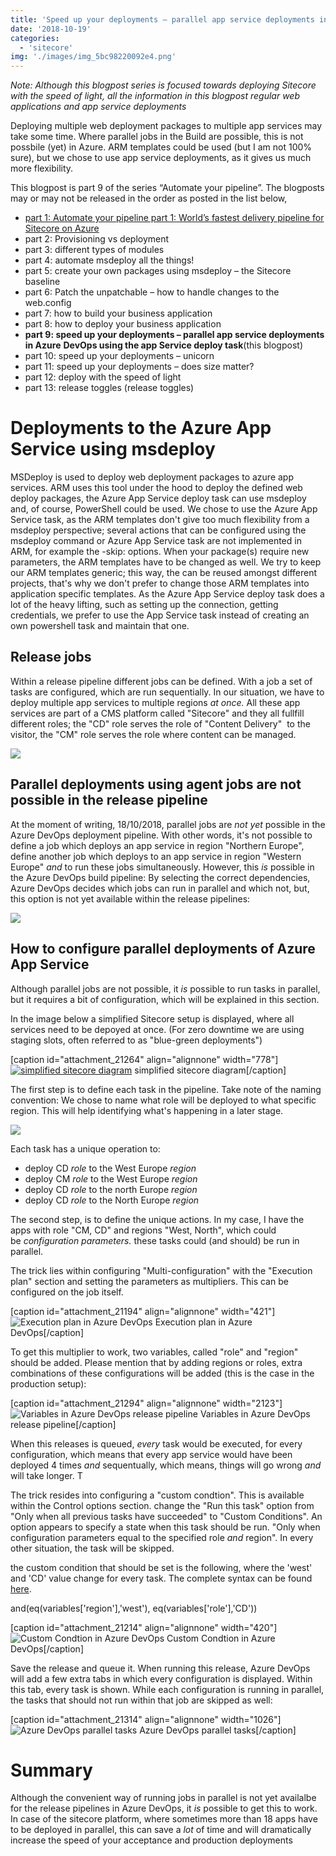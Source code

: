 ```yaml
---
title: 'Speed up your deployments – parallel app service deployments in Azure DevOps'
date: '2018-10-19'
categories:
  - 'sitecore'
img: './images/img_5bc98220092e4.png'
---
```


_Note: Although this blogpost series is focused towards deploying Sitecore with the speed of light, all the information in this blogpost regular web applications and app service deployments_

Deploying multiple web deployment packages to multiple app services may take some time. Where parallel jobs in the Build are possible, this is not possbile (yet) in Azure. ARM templates could be used (but I am not 100% sure), but we chose to use app service deployments, as it gives us much more flexibility.

This blogpost is part 9 of the series “Automate your pipeline”. The blogposts may or may not be released in the order as posted in the list below,

- [part 1: Automate your pipeline part 1: World’s fastest delivery pipeline for Sitecore on Azure](http://blog.baslijten.com/automate-your-pipeline-part-1-worlds-fastest-delivery-pipeline-for-sitecore-on-azure/)
- part 2: Provisioning vs deployment
- part 3: different types of modules
- part 4: automate msdeploy all the things!
- part 5: create your own packages using msdeploy – the Sitecore baseline
- part 6: Patch the unpatchable – how to handle changes to the web.config
- part 7: how to build your business application
- part 8: how to deploy your business application
- **part 9: speed up your deployments – parallel app service deployments in Azure** **DevOps using the app Service deploy task**(this blogpost)
- part 10: speed up your deployments – unicorn
- part 11: speed up your deployments – does size matter?
- part 12: deploy with the speed of light
- part 13: release toggles (release toggles)

# Deployments to the Azure App Service using msdeploy

MSDeploy is used to deploy web deployment packages to azure app services. ARM uses this tool under the hood to deploy the defined web deploy packages, the Azure App Service deploy task can use msdeploy and, of course, PowerShell could be used. We chose to use the Azure App Service task, as the ARM templates don't give too much flexibility from a msdeploy perspective; several actions that can be configured using the msdeploy command or Azure App Service task are not implemented in ARM, for example the -skip: options. When your package(s) require new parameters, the ARM templates have to be changed as well. We try to keep our ARM templates generic; this way, the can be reused amongst different projects, that's why we don't prefer to change those ARM templates into application specific templates. As the Azure App Service deploy task does a lot of the heavy lifting, such as setting up the connection, getting credentials, we prefer to use the App Service task instead of creating an own powershell task and maintain that one.

## Release jobs

Within a release pipeline different jobs can be defined. With a job a set of tasks are configured, which are run sequentially. In our situation, we have to deploy multiple app services to multiple regions *at once.* All these app services are part of a CMS platform called "Sitecore" and they all fullfill different roles; the "CD" role serves the role of "Content Delivery"  to the visitor, the "CM" role serves the role where content can be managed.

![](images/img_5bc9848b989d7.png)

## Parallel deployments using agent jobs are not possible in the release pipeline

At the moment of writing, 18/10/2018, parallel jobs are *not* _yet_ possible in the Azure DevOps deployment pipeline. With other words, it's not possible to define a job which deploys an app service in region "Northern Europe", define another job which deploys to an app service in region "Western Europe" *and* to run these jobs simultaneously. However, this *is* possible in the Azure DevOps build pipeline: By selecting the correct dependencies, Azure DevOps decides which jobs can run in parallel and which not, but, this option is not yet available within the release pipelines:

![](images/img_5bc85f3dd5132.png)

## How to configure parallel deployments of Azure App Service

Although parallel jobs are not possible, it _is_ possible to run tasks in parallel, but it requires a bit of configuration, which will be explained in this section.

In the image below a simplified Sitecore setup is displayed, where all services need to be depoyed at once. (For zero downtime we are using staging slots, often referred to as "blue-green deployments")

\[caption id="attachment_21264" align="alignnone" width="778"\][![simplified sitecore diagram](images/simplified-diagram-300x90.png)](http://blog.baslijten.com/wp-content/uploads/2018/10/simplified-diagram.png) simplified sitecore diagram\[/caption\]

The first step is to define each task in the pipeline. Take note of the naming convention: We chose to name what role will be deployed to what specific region. This will help identifying what's happening in a later stage.

![](images/img_5bc98ad135f9d.png)

Each task has a unique operation to:

- deploy CD _role_ to the West Europe *region*
- deploy CM _role_ to the West Europe *region*
- deploy CD _role_ to the north Europe *region*
- deploy CD _role_ to the North Europe _region_

The second step, is to define the unique actions. In my case, I have the apps with role "CM, CD" and regions "West, North", which could be *configuration parameters.* these tasks could (and should) be run in parallel.

The trick lies within configuring "Multi-configuration" with the "Execution plan" section and setting the parameters as multipliers. This can be configured on the job itself.

\[caption id="attachment_21194" align="alignnone" width="421"\]![Execution plan in Azure DevOps](images/img_5bc864456a3af.png 'Execution plan in Azure DevOps') Execution plan in Azure DevOps\[/caption\]

To get this multiplier to work, two variables, called "role" and "region" should be added. Please mention that by adding regions or roles, extra combinations of these configurations will be added (this is the case in the production setup):

\[caption id="attachment_21294" align="alignnone" width="2123"\]![Variables in Azure DevOps release pipeline](images/img_5bc98c2df3572.png 'Variables in Azure DevOps release pipeline') Variables in Azure DevOps release pipeline\[/caption\]

When this releases is queued, *every* task would be executed, for every configuration, which means that every app service would have been deployed 4 times *and* sequentually, which means, things will go wrong *and* will take longer. T

The trick resides into configuring a "custom condtion". This is available within the Control options section. change the "Run this task" option from "Only when all previous tasks have succeeded" to "Custom Conditions". An option appears to specify a state when this task should be run. "Only when configuration parameters equal to the specified role *and* region". In every other situation, the task will be skipped.

the custom condition that should be set is the following, where the 'west' and 'CD' value change for every task. The complete syntax can be found [here](https://docs.microsoft.com/en-us/azure/devops/pipelines/process/conditions?view=vsts&tabs=yaml).

and(eq(variables\['region'\],'west'), eq(variables\['role'\],'CD'))

\[caption id="attachment_21214" align="alignnone" width="420"\]![](images/img_5bc865dbdc2f9.png 'Custom Condtion in Azure DevOps') Custom Condtion in Azure DevOps\[/caption\]

Save the release and queue it. When running this release, Azure DevOps will add a few extra tabs in which every configuration is displayed. Within this tab, every task is shown. While each configuration is running in parallel, the tasks that should not run within that job are skipped as well:

\[caption id="attachment_21314" align="alignnone" width="1026"\]![Azure DevOps parallel tasks](images/img_5bc98e17200aa.png 'Azure DevOps parallel tasks') Azure DevOps parallel tasks\[/caption\]

# Summary

Although the convenient way of running jobs in parallel is not yet availalbe for the release pipelines in Azure DevOps, it _is_ possible to get this to work. In case of the sitecore platform, where sometimes more than 18 apps have to be deployed in parallel, this can save a _lot_ of time and will dramatically increase the speed of your acceptance and production deployments
